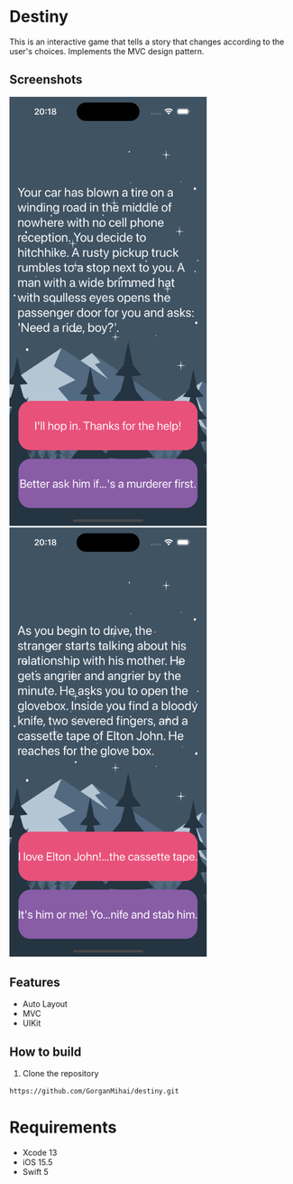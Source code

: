 Destiny
==========================
This is an interactive game that tells a story that changes according to the user's choices. Implements the MVC design pattern.

## Screenshots
<img src="./img/primo.png" width = 350 style="padding-right:70" > <img src="./img/secondo.png" width = 350 >


## Features
* Auto Layout
* MVC
* UIKit

## How to build

1) Clone the repository

```bash
https://github.com/GorganMihai/destiny.git
```

# Requirements 

* Xcode 13
* iOS 15.5
* Swift 5
